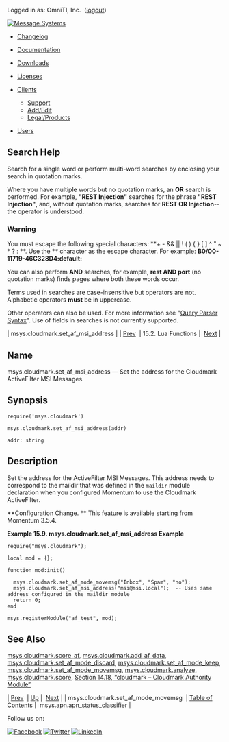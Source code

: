Logged in as: OmniTI, Inc.  ([logout](https://support.messagesystems.com/logout.php))

[![Message Systems](https://support.messagesystems.com/images/ms-white205.png)](https://support.messagesystems.com/start.php) 

*   [Changelog](https://support.messagesystems.com/start.php?show=changelog)
*   [Documentation](https://support.messagesystems.com/docs/)
*   [Downloads](https://support.messagesystems.com/start.php)

*   [Licenses](https://support.messagesystems.com/license_summary.php)
*   <a href="">Clients</a>
    *   [Support](https://support.messagesystems.com/cs.php)
    *   [Add/Edit](https://support.messagesystems.com/edit_client.php)
    *   [Legal/Products](https://support.messagesystems.com/edit_products.php)
*   [Users](https://support.messagesystems.com/edit_customer.php)

## Search Help

Search for a single word or perform multi-word searches by enclosing your search in quotation marks.

Where you have multiple words but no quotation marks, an **OR** search is performed. For example, **"REST Injection"** searches for the phrase **"REST Injection"**, and, without quotation marks, searches for **REST OR Injection**--the operator is understood.

### Warning

You must escape the following special characters: **+ - && || ! ( ) { } [ ] ^ " ~ * ? : \**. Use the **\** character as the escape character. For example: **B0/00-11719-46C328D4\:default\:**

You can also perform **AND** searches, for example, **rest AND port** (no quotation marks) finds pages where both these words occur.

Terms used in searches are case-insensitive but operators are not. Alphabetic operators **must** be in uppercase.

Other operators can also be used. For more information see "[Query Parser Syntax](https://lucene.apache.org/core/old_versioned_docs/versions/3_0_0/queryparsersyntax.html)". Use of fields in searches is not currently supported.

| msys.cloudmark.set_af_msi_address |
| [Prev](lua.ref.msys.cloudmark.set_af_mode_movemsg.php)  | 15.2. Lua Functions |  [Next](lua.ref.msys.apn.apn_status_classifier.php) |

<a name="lua.ref.msys.cloudmark.set_af_msi_address"></a>
## Name

msys.cloudmark.set_af_msi_address — Set the address for the Cloudmark ActiveFilter MSI Messages.

<a name="idp23610704"></a>
## Synopsis

`require('msys.cloudmark')`

`msys.cloudmark.set_af_msi_address(addr)`

`addr: string`<a name="idp23614096"></a>
## Description

Set the address for the ActiveFilter MSI Messages. This address needs to correspond to the maildir that was defined in the `maildir` module declaration when you configured Momentum to use the Cloudmark ActiveFilter.

**Configuration Change. ** This feature is available starting from Momentum 3.5.4.

<a name="lua.ref.msys.cloudmark.set_af_msi_address.example"></a>

**Example 15.9. msys.cloudmark.set_af_msi_address Example**

```
require("msys.cloudmark");

local mod = {};

function mod:init()

  msys.cloudmark.set_af_mode_movemsg("Inbox", "Spam", "no");
  msys.cloudmark.set_af_msi_address("msi@msi.local");  -- Uses same address configured in the maildir module
  return 0;
end

msys.registerModule("af_test", mod);
```

<a name="idp23621408"></a>
## See Also

[msys.cloudmark.score_af](lua.ref.msys.cloudmark.score_af.php "msys.cloudmark.score_af"), [msys.cloudmark.add_af_data](lua.ref.msys.cloudmark.add_af_data.php "msys.cloudmark.add_af_data"), [msys.cloudmark.set_af_mode_discard](lua.ref.msys.cloudmark.set_af_mode_discard.php "msys.cloudmark.set_af_mode_discard"), [msys.cloudmark.set_af_mode_keep](lua.ref.msys.cloudmark.set_af_mode_keep.php "msys.cloudmark.set_af_mode_keep"), [msys.cloudmark.set_af_mode_movemsg](lua.ref.msys.cloudmark.set_af_mode_movemsg.php "msys.cloudmark.set_af_mode_movemsg"), [msys.cloudmark.analyze](lua.ref.msys.cloudmark.analyze.php "msys.cloudmark.analyze"), [msys.cloudmark.score](lua.ref.msys.cloudmark.score.php "msys.cloudmark.score"), [Section 14.18, “cloudmark – Cloudmark Authority Module”](modules.cloudmark.php "14.18. cloudmark – Cloudmark Authority Module")

| [Prev](lua.ref.msys.cloudmark.set_af_mode_movemsg.php)  | [Up](lua.function.details.php) |  [Next](lua.ref.msys.apn.apn_status_classifier.php) |
| msys.cloudmark.set_af_mode_movemsg  | [Table of Contents](index.php) |  msys.apn.apn_status_classifier |

Follow us on:

[![Facebook](https://support.messagesystems.com/images/icon-facebook.png)](http://www.facebook.com/messagesystems) [![Twitter](https://support.messagesystems.com/images/icon-twitter.png)](http://twitter.com/#!/MessageSystems) [![LinkedIn](https://support.messagesystems.com/images/icon-linkedin.png)](http://www.linkedin.com/company/message-systems)